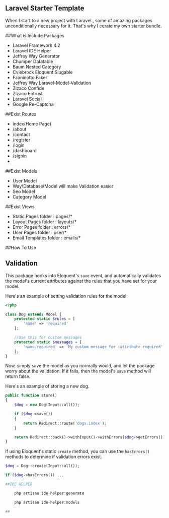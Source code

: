 ## Laravel Starter Template

  When I start to a new project with Laravel , some of amazing packages unconditionally necessary for it. That's why I cerate my own starter bundle.
  
##What is Include Packages

  - Laravel Framework 4.2 
  - Laravel IDE Helper 
  - Jeffrey Way Generator 
  - Chumper Datatable 
  - Baum Nested Category
  - Cviebrock Eloquent Slugable 
  - Fzaninotto Faker 
  - Jeffrey Way Laravel-Model-Validation
  - Zizaco Confide 
  - Zizaco Entrust
  - Laravel Social
  - Google Re-Captcha
  

##Exist Routes 

  - index(Home Page)
  - /about 
  - /contact
  - /register 
  - /login
  - /dashboard
  - /signin
  - 

##Exist Models

  - User Model 
  - Way\Database\Model will make Validation easier
  - Seo Model 
  - Category Model
  
##Exist Views 

  - Static Pages folder : pages/*
  - Layout Pages folder : layouts/*
  - Error Pages  folder : errors/*
  - User Pages   folder : user/*
  - Email Templates folder : emails/*

##How To Use

## Validation

This package hooks into Eloquent's `save` event, and automatically validates the model's current attributes against the rules that you have set for your model.

Here's an example of setting validation rules for the model:

```php
<?php

class Dog extends Model {
    protected static $rules = [
        'name' => 'required'
    ];

    //Use this for custom messages
    protected static $messages = [
        'name.required' => 'My custom message for :attribute required'
    ];
}
```

Now, simply save the model as you normally would, and let the package worry about the validation. If it fails, then the model's `save` method will return false.

Here's an example of storing a new dog.

```php
public function store()
{
    $dog = new Dog(Input::all());

    if ($dog->save())
    {
        return Redirect::route('dogs.index');
    }

    return Redirect::back()->withInput()->withErrors($dog->getErrors());
}
```

If using Eloquent's static `create` method, you can use the `hasErrors()` methods to determine if validation errors exist.

```php
$dog = Dog::create(Input::all());

if ($dog->hasErrors()) ...

##IDE HELPER

    php artisan ide-helper:generate

    php artisan ide-helper:models

##
        

